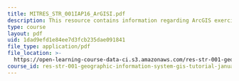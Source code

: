 ```yaml
---
title: MITRES_STR_001IAP16_ArGISI.pdf
description: This resource contains information regarding ArcGIS exercise I.
type: course
layout: pdf
uid: 1dad9efd1e84ee7d3fcb235dae091841
file_type: application/pdf
file_location: >-
  https://open-learning-course-data-ci.s3.amazonaws.com/res-str-001-geographic-information-system-gis-tutorial-january-iap-2016/1dad9efd1e84ee7d3fcb235dae091841_MITRES_STR_001IAP16_ArGISI.pdf
course_id: res-str-001-geographic-information-system-gis-tutorial-january-iap-2016
---
```

